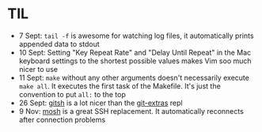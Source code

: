 # TIL

- 7 Sept: `tail -f` is awesome for watching log files, it automatically prints appended data to stdout
- 10 Sept: Setting "Key Repeat Rate" and "Delay Until Repeat" in the Mac keyboard settings to the shortest possible values makes Vim soo much nicer to use
- 11 Sept: `make` without any other arguments doesn't necessarily execute `make all`. It executes the first task of the Makefile. It's just the convention to put `all:` to the top
- 26 Sept: [gitsh](https://github.com/thoughtbot/gitsh) is a lot nicer than the [git-extras](https://github.com/tj/git-extras) repl
- 9 Nov: [mosh](http://mosh.org) is a great SSH replacement. It automatically reconnects after connection problems
